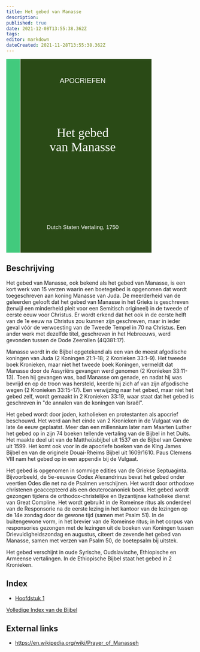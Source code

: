 ```yaml
---
title: Het gebed van Manasse
description: 
published: true
date: 2021-12-08T13:55:38.362Z
tags: 
editor: markdown
dateCreated: 2021-11-28T13:55:38.362Z
---
```


<div class="urantiapedia-book-front">
<svg xmlns="http://www.w3.org/2000/svg"
	width="102.6mm" height="136.8mm"
	viewBox="0 0 102.6 136.8" version="1.1">
	<g transform="translate(-7,-5)" style="display:inline">
		<rect style="fill:#42ca7d;"
			width="9.6" height="136.8" x="7" y="5" />
		<rect style="display:inline;fill:#2a4a16;" width="96.9" height="136.8" x="17" y="5" />
		<text style="font-size:5px;line-height:1.25;font-family: 'Chivo', sans-serif;text-align:center;text-anchor:middle;fill:#fff;stroke-width:0.2" x="61" y="22">APOCRIEFEN</text>
		<text style="font-size:4px;line-height:1.25;font-family: 'Chivo', sans-serif;text-align:center;text-anchor:middle;fill:#fff;stroke-width:0.2" x="61" y="125">Dutch Staten Vertaling, 1750</text>
		<text style="font-size:9px;line-height:1.25;font-family: 'Merriweather', serif;text-align:center;text-anchor:middle;fill:#fff;stroke-width:0.2" x="61" y="60">Het gebed</text>
		<text style="font-size:9px;line-height:1.25;font-family: 'Merriweather', serif;text-align:center;text-anchor:middle;fill:#fff;stroke-width:0.2" x="61" y="70">van Manasse</text>
	</g>
</svg>
</div>

## Beschrijving


Het gebed van Manasse, ook bekend als het gebed van Manasse, is een kort werk van 15 verzen waarin een boetegebed is opgenomen dat wordt toegeschreven aan koning Manasse van Juda. De meerderheid van de geleerden gelooft dat het gebed van Manasse in het Grieks is geschreven (terwijl een minderheid pleit voor een Semitisch origineel) in de tweede of eerste eeuw voor Christus. Er wordt erkend dat het ook in de eerste helft van de 1e eeuw na Christus zou kunnen zijn geschreven, maar in ieder geval vóór de verwoesting van de Tweede Tempel in 70 na Christus. Een ander werk met dezelfde titel, geschreven in het Hebreeuws, werd gevonden tussen de Dode Zeerollen (4Q381:17).

Manasse wordt in de Bijbel opgetekend als een van de meest afgodische koningen van Juda (2 Koningen 21:1–18; 2 Kronieken 33:1–9). Het tweede boek Kronieken, maar niet het tweede boek Koningen, vermeldt dat Manasse door de Assyriërs gevangen werd genomen (2 Kronieken 33:11-13). Toen hij gevangen was, bad Manasse om genade, en nadat hij was bevrijd en op de troon was hersteld, keerde hij zich af van zijn afgodische wegen (2 Kronieken 33:15-17). Een verwijzing naar het gebed, maar niet het gebed zelf, wordt gemaakt in 2 Kronieken 33:19, waar staat dat het gebed is geschreven in "de annalen van de koningen van Israël".

Het gebed wordt door joden, katholieken en protestanten als apocrief beschouwd. Het werd aan het einde van 2 Kronieken in de Vulgaat van de late 4e eeuw geplaatst. Meer dan een millennium later nam Maarten Luther het gebed op in zijn 74 boeken tellende vertaling van de Bijbel in het Duits. Het maakte deel uit van de Mattheüsbijbel uit 1537 en de Bijbel van Genève uit 1599. Het komt ook voor in de apocriefe boeken van de King James Bijbel en van de originele Douai-Rheims Bijbel uit 1609/1610. Paus Clemens VIII nam het gebed op in een appendix bij de Vulgaat.

Het gebed is opgenomen in sommige edities van de Griekse Septuaginta. Bijvoorbeeld, de 5e-eeuwse Codex Alexandrinus bevat het gebed onder veertien Odes die net na de Psalmen verschijnen. Het wordt door orthodoxe christenen geaccepteerd als een deuterocanoniek boek. Het gebed wordt gezongen tijdens de orthodox-christelijke en Byzantijnse katholieke dienst van Great Compline. Het wordt gebruikt in de Romeinse ritus als onderdeel van de Responsorie na de eerste lezing in het kantoor van de lezingen op de 14e zondag door de gewone tijd (samen met Psalm 51). In de buitengewone vorm, in het brevier van de Romeinse ritus; in het corpus van responsories gezongen met de lezingen uit de boeken van Koningen tussen Drievuldigheidszondag en augustus, citeert de zevende het gebed van Manasse, samen met verzen van Psalm 50, de boetepsalm bij uitstek.

Het gebed verschijnt in oude Syrische, Oudslavische, Ethiopische en Armeense vertalingen. In de Ethiopische Bijbel staat het gebed in 2 Kronieken. 

## Index

- [Hoofdstuk 1](/nl/Bible/Prayer_of_Manesseh/1)



[Volledige Index van de Bijbel](/nl/index/bible)


## External links

- https://en.wikipedia.org/wiki/Prayer_of_Manasseh